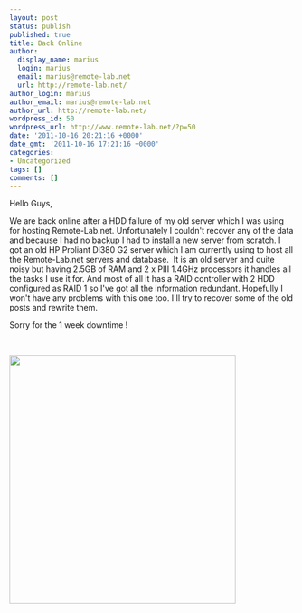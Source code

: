 ```yaml
---
layout: post
status: publish
published: true
title: Back Online
author:
  display_name: marius
  login: marius
  email: marius@remote-lab.net
  url: http://remote-lab.net/
author_login: marius
author_email: marius@remote-lab.net
author_url: http://remote-lab.net/
wordpress_id: 50
wordpress_url: http://www.remote-lab.net/?p=50
date: '2011-10-16 20:21:16 +0000'
date_gmt: '2011-10-16 17:21:16 +0000'
categories:
- Uncategorized
tags: []
comments: []
---
```

<p>Hello Guys,</p>
<p>We are back online after a HDD failure of my old server which I was using for hosting Remote-Lab.net. Unfortunately I couldn't recover any of the data and because I had no backup I had to install a new server from scratch. I got an old HP Proliant Dl380 G2 server which I am currently using to host all the Remote-Lab.net servers and database.  It is an old server and quite noisy but having 2.5GB of RAM and 2 x PIII 1.4GHz processors it handles all the tasks I use it for. And most of all it has a RAID controller with 2 HDD configured as RAID 1 so I've got all the information redundant. Hopefully I won't have any problems with this one too. I'll try to recover some of the old posts and rewrite them.</p>
<p>Sorry for the 1 week downtime !</p>
<p>&nbsp;</p>
<p><a href="https://www.remote-lab.net/wp-content/uploads/2011/10/hard-drive-failure.jpg"><img class="aligncenter size-full wp-image-51" title="hard drive failure" src="https://www.remote-lab.net/wp-content/uploads/2011/10/hard-drive-failure.jpg" alt="" width="400" height="439" /></a></p>
